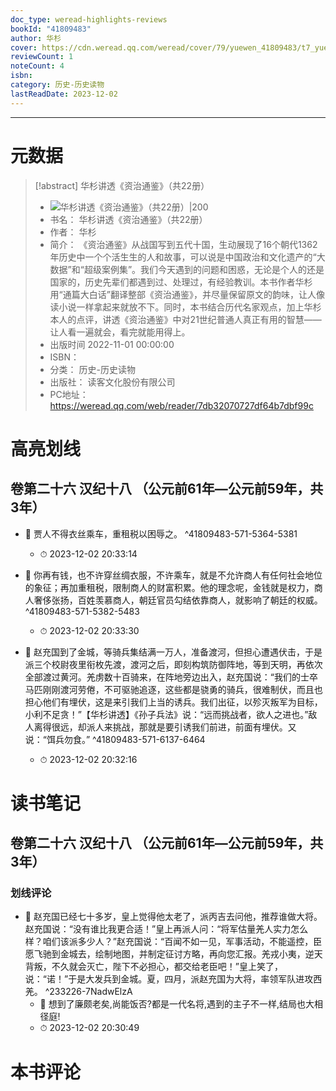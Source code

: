```yaml
---
doc_type: weread-highlights-reviews
bookId: "41809483"
author: 华杉
cover: https://cdn.weread.qq.com/weread/cover/79/yuewen_41809483/t7_yuewen_418094831697530045.jpg
reviewCount: 1
noteCount: 4
isbn: 
category: 历史-历史读物
lastReadDate: 2023-12-02
---
```


---
# 元数据
> [!abstract] 华杉讲透《资治通鉴》（共22册）
> - ![ 华杉讲透《资治通鉴》（共22册）|200](https://cdn.weread.qq.com/weread/cover/79/yuewen_41809483/t7_yuewen_418094831697530045.jpg)
> - 书名： 华杉讲透《资治通鉴》（共22册）
> - 作者： 华杉
> - 简介： 《资治通鉴》从战国写到五代十国，生动展现了16个朝代1362年历史中一个个活生生的人和故事，可以说是中国政治和文化遗产的“大数据”和“超级案例集”。我们今天遇到的问题和困惑，无论是个人的还是国家的，历史先辈们都遇到过、处理过，有经验教训。本书作者华杉用“通篇大白话”翻译整部《资治通鉴》，并尽量保留原文的韵味，让人像读小说一样拿起来就放不下。同时，本书结合历代名家观点，加上华杉本人的点评，讲透《资治通鉴》中对21世纪普通人真正有用的智慧——让人看一遍就会，看完就能用得上。
> - 出版时间 2022-11-01 00:00:00
> - ISBN： 
> - 分类： 历史-历史读物
> - 出版社： 读客文化股份有限公司
> - PC地址：https://weread.qq.com/web/reader/7db32070727df64b7dbf99c

# 高亮划线

## 卷第二十六 汉纪十八 （公元前61年—公元前59年，共3年）


- 📌 贾人不得衣丝乘车，重租税以困辱之。  ^41809483-571-5364-5381
    - ⏱ 2023-12-02 20:33:14 

- 📌 你再有钱，也不许穿丝绸衣服，不许乘车，就是不允许商人有任何社会地位的象征；再加重租税，限制商人的财富积累。他的理念呢，金钱就是权力，商人奢侈张扬，百姓羡慕商人，朝廷官员勾结依靠商人，就影响了朝廷的权威。  ^41809483-571-5382-5483
    - ⏱ 2023-12-02 20:33:30 
 

- 📌 赵充国到了金城，等骑兵集结满一万人，准备渡河，但担心遭遇伏击，于是派三个校尉夜里衔枚先渡，渡河之后，即刻构筑防御阵地，等到天明，再依次全部渡过黄河。羌虏数十百骑来，在阵地旁边出入，赵充国说：“我们的士卒马匹刚刚渡河劳倦，不可驱驰追逐，这些都是骁勇的骑兵，很难制伏，而且也担心他们有埋伏，这是来引我们上当的诱兵。我们出征，以殄灭叛军为目标，小利不足贪！”【华杉讲透】《孙子兵法》说：“远而挑战者，欲人之进也。”敌人离得很远，却派人来挑战，那就是要引诱我们前进，前面有埋伏。又说：“饵兵勿食。”  ^41809483-571-6137-6464
    - ⏱ 2023-12-02 20:32:16 
# 读书笔记

## 卷第二十六 汉纪十八 （公元前61年—公元前59年，共3年）

### 划线评论
- 📌 赵充国已经七十多岁，皇上觉得他太老了，派丙吉去问他，推荐谁做大将。赵充国说：“没有谁比我更合适！”皇上再派人问：“将军估量羌人实力怎么样？咱们该派多少人？”赵充国说：“百闻不如一见，军事活动，不能遥控，臣愿飞驰到金城去，绘制地图，并制定征讨方略，再向您汇报。羌戎小夷，逆天背叛，不久就会灭亡，陛下不必担心，都交给老臣吧！”皇上笑了，说：“诺！”于是大发兵到金城。夏，四月，派赵充国为大将，率领军队进攻西羌。  ^233226-7NadwElzA
    - 💭 想到了廉颇老矣,尚能饭否?都是一代名将,遇到的主子不一样,结局也大相径庭!
    - ⏱ 2023-12-02 20:30:49
   
# 本书评论
